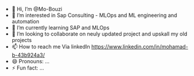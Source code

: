 - 👋 Hi, I’m @Mo-Bouzi
- 👀 I’m interested in Sap Consulting - MLOps and ML engineering and automation
- 🌱 I’m currently learning SAP and MLOps
- 💞️ I’m looking to collaborate on neuly updated project and upskall my old projects
- 📫 How to reach me Via linkedIn https://www.linkedin.com/in/mohamad-b-43b924a3/
- 😄 Pronouns: ...
- ⚡ Fun fact: ...

<!---
Mo-Bouzi/Mo-Bouzi is a ✨ special ✨ repository because its `README.md` (this file) appears on your GitHub profile.
You can click the Preview link to take a look at your changes.
--->

